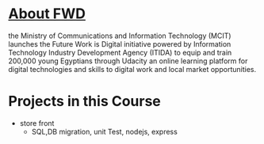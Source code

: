 # [About FWD ](https://egfwd.com/about-us/)

the Ministry of Communications and Information Technology (MCIT) launches the Future Work is Digital initiative powered by Information Technology Industry Development Agency (ITIDA) to equip and train 200,000 young Egyptians through Udacity an online learning platform for digital technologies and skills to digital work and local market opportunities.

# Projects in this Course

- store front
  - SQL,DB migration, unit Test, nodejs, express
